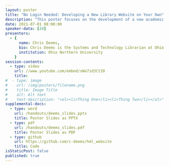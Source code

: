 ```yaml
---
layout: poster
title: "No Login Needed: Developing a New Library Website on Your Own"
description: "This poster focuses on the development of a new academic library website at a small private university, following a sudden shift to a new university website model. At the beginning of the Fall 2019 semester, the University moved to a new website model that separated its existing website into two: an internal website for current members of the University, and an external website for users outside of the university. Due to this shift almost all of the undergraduate library’s content was placed behind a login barrier on the internal website, which extended the research and information gathering process for current members of the University, and prevented users and researchers from outside the University from accessing it. After discussions with necessary stakeholders and upper administration, it was decided that the undergraduate library would create and manage its own website. This poster chronicles the development and implementation of the new website by a single librarian, and showcases the major issues the librarian tackled during the website’s development."
date: 2021-07-01 08:00:00
speaker-data: [24]
presenters:
  - {
      name: Chris Deems,
      bio: Chris Deems is the Systems and Technology Librarian at Ohio Northern University and currently serves as the newest TEDSIG Co-Chair. He graduated from The Ohio State University in 2015 with a BA in History, and from the University of Texas at Austin with an MSIS in 2017.,
      institution: Ohio Northern University
    }
session-contents:
  - type: video
    url: //www.youtube.com/embed/xWa7zd3CtI0
    title:
#  - type: image
#    url: /img/posters/filename.png
#    title: Image Title
#    alt: Alt text
#    text-description: "<ol><li>Thing One</li><li>Thing Two</li></ol>"
supplemental-docs:
  - type: word
    url: /handouts/deems_slides.pptx
    title: Poster Slides as PPTX
  - type: pdf
    url: /handouts/deems_slides.pdf
    title: Poster Slides as PDF
  - type: github
    url: https://github.com/c-deems/hml_website
    title: Code
isStaticPost: false
published: true
---
```


